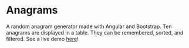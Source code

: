 # Anagrams

A random anagram generator made with Angular and Bootstrap. Ten anagrams are displayed
in a table. They can be remembered, sorted, and filtered. See a live demo [here]!

[here]: https://azzang.github.io/anagrams/
